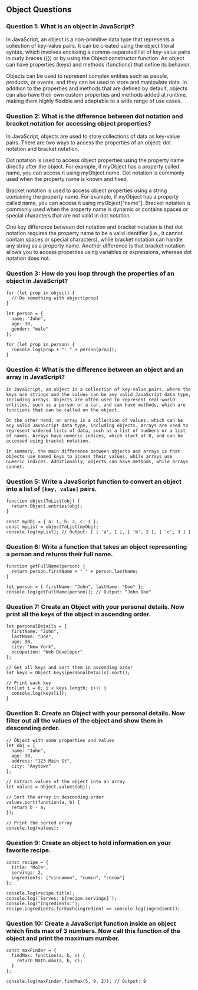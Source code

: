 ## Object Questions

### Question 1: What is an object in JavaScript?

In JavaScript, an object is a non-primitive data type that represents a collection of key-value pairs. It can be created using the object literal syntax, which involves enclosing a comma-separated list of key-value pairs in curly braces ({}) or by using the Object constructor function. An object can have properties (keys) and methods (functions) that define its behavior.

Objects can be used to represent complex entities such as people, products, or events, and they can be used to store and manipulate data. In addition to the properties and methods that are defined by default, objects can also have their own custom properties and methods added at runtime, making them highly flexible and adaptable to a wide range of use cases.

### Question 2: What is the difference between dot notation and bracket notation for accessing object properties?

In JavaScript, objects are used to store collections of data as key-value pairs. There are two ways to access the properties of an object: dot notation and bracket notation.

Dot notation is used to access object properties using the property name directly after the object. For example, if myObject has a property called name, you can access it using myObject.name. Dot notation is commonly used when the property name is known and fixed.

Bracket notation is used to access object properties using a string containing the property name. For example, if myObject has a property called name, you can access it using myObject["name"]. Bracket notation is commonly used when the property name is dynamic or contains spaces or special characters that are not valid in dot notation.

One key difference between dot notation and bracket notation is that dot notation requires the property name to be a valid identifier (i.e., it cannot contain spaces or special characters), while bracket notation can handle any string as a property name. Another difference is that bracket notation allows you to access properties using variables or expressions, whereas dot notation does not.

### Question 3: How do you loop through the properties of an object in JavaScript?

```
for (let prop in object) {
  // Do something with object[prop]
}

let person = {
  name: "John",
  age: 30,
  gender: "male"
};

for (let prop in person) {
  console.log(prop + ": " + person[prop]);
}
```

### Question 4: What is the difference between an object and an array in JavaScript?

```
In JavaScript, an object is a collection of key-value pairs, where the keys are strings and the values can be any valid JavaScript data type, including arrays. Objects are often used to represent real-world entities, such as a person or a car, and can have methods, which are functions that can be called on the object.

On the other hand, an array is a collection of values, which can be any valid JavaScript data type, including objects. Arrays are used to represent ordered lists of data, such as a list of numbers or a list of names. Arrays have numeric indices, which start at 0, and can be accessed using bracket notation.

In summary, the main difference between objects and arrays is that objects use named keys to access their values, while arrays use numeric indices. Additionally, objects can have methods, while arrays cannot.
```

### Question 5: Write a JavaScript function to convert an object into a list of `[key, value]` pairs.

```
function objectToList(obj) {
  return Object.entries(obj);
}

const myObj = { a: 1, b: 2, c: 3 };
const myList = objectToList(myObj);
console.log(myList); // Output: [ [ 'a', 1 ], [ 'b', 2 ], [ 'c', 3 ] ]
```

### Question 6: Write a function that takes an object representing a person and returns their full name.

```
function getFullName(person) {
  return person.firstName + " " + person.lastName;
}

let person = { firstName: "John", lastName: "Doe" };
console.log(getFullName(person)); // Output: "John Doe"
```

### Question 7: Create an Object with your personal details. Now print all the keys of the object in ascending order.

```
let personalDetails = {
  firstName: "John",
  lastName: "Doe",
  age: 30,
  city: "New York",
  occupation: "Web Developer"
};

// Get all keys and sort them in ascending order
let keys = Object.keys(personalDetails).sort();

// Print each key
for(let i = 0; i < keys.length; i++) {
  console.log(keys[i]);
}
```

### Question 8: Create an Object with your personal details. Now filter out all the values of the object and show them in descending order.

```
// Object with some properties and values
let obj = {
  name: "John",
  age: 30,
  address: "123 Main St",
  city: "Anytown"
};

// Extract values of the object into an array
let values = Object.values(obj);

// Sort the array in descending order
values.sort(function(a, b) {
  return b - a;
});

// Print the sorted array
console.log(values);
```

### Question 9: Create an object to hold information on your favorite recipe.

```
const recipe = {
  title: "Mole",
  servings: 2,
  ingredients: ["cinnamon", "cumin", "cocoa"]
};

console.log(recipe.title);
console.log(`Serves: ${recipe.servings}`);
console.log("Ingredients:");
recipe.ingredients.forEach(ingredient => console.log(ingredient));
```

### Question 10: Create a JavaScript function inside an object which finds max of 3 numbers. Now call this function of the object and print the maximum number.

```
const maxFinder = {
  findMax: function(a, b, c) {
    return Math.max(a, b, c);
  }
};

console.log(maxFinder.findMax(5, 9, 2)); // Output: 9
```
